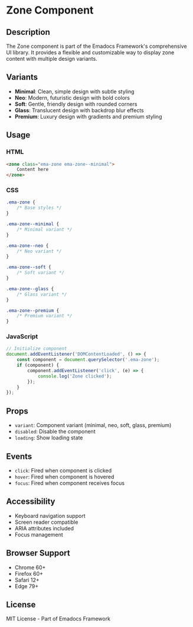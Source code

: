# Zone Component

## Description
The Zone component is part of the Emadocs Framework's comprehensive UI library. It provides a flexible and customizable way to display zone content with multiple design variants.

## Variants
- **Minimal**: Clean, simple design with subtle styling
- **Neo**: Modern, futuristic design with bold colors
- **Soft**: Gentle, friendly design with rounded corners
- **Glass**: Translucent design with backdrop blur effects
- **Premium**: Luxury design with gradients and premium styling

## Usage

### HTML
```html
<zone class="ema-zone ema-zone--minimal">
    Content here
</zone>
```

### CSS
```css
.ema-zone {
    /* Base styles */
}

.ema-zone--minimal {
    /* Minimal variant */
}

.ema-zone--neo {
    /* Neo variant */
}

.ema-zone--soft {
    /* Soft variant */
}

.ema-zone--glass {
    /* Glass variant */
}

.ema-zone--premium {
    /* Premium variant */
}
```

### JavaScript
```javascript
// Initialize component
document.addEventListener('DOMContentLoaded', () => {
    const component = document.querySelector('.ema-zone');
    if (component) {
        component.addEventListener('click', (e) => {
            console.log('Zone clicked');
        });
    }
});
```

## Props
- `variant`: Component variant (minimal, neo, soft, glass, premium)
- `disabled`: Disable the component
- `loading`: Show loading state

## Events
- `click`: Fired when component is clicked
- `hover`: Fired when component is hovered
- `focus`: Fired when component receives focus

## Accessibility
- Keyboard navigation support
- Screen reader compatible
- ARIA attributes included
- Focus management

## Browser Support
- Chrome 60+
- Firefox 60+
- Safari 12+
- Edge 79+

## License
MIT License - Part of Emadocs Framework
